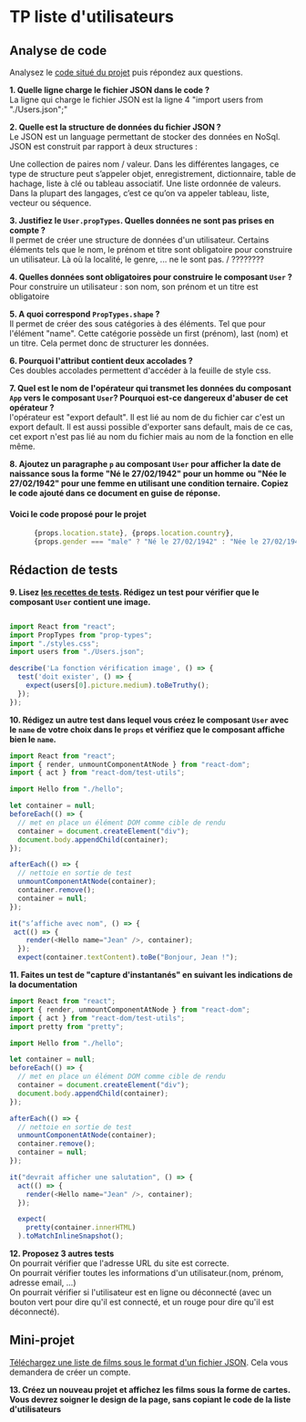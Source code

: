 # TP liste d'utilisateurs

## Analyse de code

Analysez le [code situé du projet](https://codesandbox.io/s/tp-props-q0wln?file=/src/App.js) puis répondez aux questions.


**1. Quelle ligne charge le fichier JSON dans le code ?**  
La ligne qui charge le fichier JSON est la ligne 4 "import users from "./Users.json";"

**2. Quelle est la structure de données du fichier JSON ?**  
Le JSON est un language permettant de stocker des données en NoSql.
JSON est construit par rapport à deux structures :

Une collection de paires nom / valeur. Dans les différentes langages, ce type de structure peut s’appeler objet, enregistrement, dictionnaire, table de hachage, liste à clé ou tableau associatif.
Une liste ordonnée de valeurs. Dans la plupart des langages, c’est ce qu’on va appeler tableau, liste, vecteur ou séquence.

**3. Justifiez le `User.propTypes`. Quelles données ne sont pas prises en compte ?**  
Il permet de créer une structure de données d'un utilisateur. Certains éléments tels que le nom, le prénom et titre sont obligatoire pour construire un utilisateur. Là où la localité, le genre, ... ne le sont pas. / ????????

**4. Quelles données sont obligatoires pour construire le composant `User` ?**  
Pour construire un utilisateur : son nom, son prénom et un titre est obligatoire

**5. A quoi correspond `PropTypes.shape` ?**  
Il permet de créer des sous catégories à des éléments. Tel que pour l'élément "name". Cette catégorie possède un first (prénom), last (nom) et un titre. Cela permet donc de structurer les données.

**6. Pourquoi l'attribut contient deux accolades ?**  
Ces doubles accolades permettent d'accéder à la feuille de style css.

**7. Quel est le nom de l'opérateur qui transmet les données du composant `App` vers le composant `User`? Pourquoi est-ce dangereux d'abuser de cet opérateur ?**  
l'opérateur est "export default". Il est lié au nom de du fichier car c'est un export default. Il est aussi possible d'exporter sans default, mais de ce cas, cet export n'est pas lié au nom du fichier mais au nom de la fonction en elle même.


**8. Ajoutez un paragraphe `p` au composant `User` pour afficher la date de naissance sous la forme "Né le 27/02/1942" pour un homme ou "Née le 27/02/1942" pour une femme en utilisant une condition ternaire. Copiez le code ajouté dans ce document en guise de réponse.**


#### Voici le code proposé pour le projet

```javascript
      {props.location.state}, {props.location.country},
      {props.gender === "male" ? "Né le 27/02/1942" : "Née le 27/02/1942"}
```

####

## Rédaction de tests
**9. Lisez [les recettes de tests](https://fr.reactjs.org/docs/testing-recipes.html#gatsby-focus-wrapper). Rédigez un test pour vérifier que le composant `User` contient une image.**

```javascript

import React from "react";
import PropTypes from "prop-types";
import "./styles.css";
import users from "./Users.json";

describe('La fonction vérification image', () => {
  test('doit exister', () => {
    expect(users[0].picture.medium).toBeTruthy();
  });
});
```

**10. Rédigez un autre test dans lequel vous créez le composant `User` avec le `name` de votre choix dans le `props` et vérifiez que le composant affiche bien le `name`.**

```javascript
import React from "react";
import { render, unmountComponentAtNode } from "react-dom";
import { act } from "react-dom/test-utils";

import Hello from "./hello";

let container = null;
beforeEach(() => {
  // met en place un élément DOM comme cible de rendu
  container = document.createElement("div");
  document.body.appendChild(container);
});

afterEach(() => {
  // nettoie en sortie de test
  unmountComponentAtNode(container);
  container.remove();
  container = null;
});

it("s’affiche avec nom", () => {
 act(() => {
    render(<Hello name="Jean" />, container);
  });
  expect(container.textContent).toBe("Bonjour, Jean !");
```

**11. Faites un test de "capture d'instantanés" en suivant les indications de la documentation**

```javascript
import React from "react";
import { render, unmountComponentAtNode } from "react-dom";
import { act } from "react-dom/test-utils";
import pretty from "pretty";

import Hello from "./hello";

let container = null;
beforeEach(() => {
  // met en place un élément DOM comme cible de rendu
  container = document.createElement("div");
  document.body.appendChild(container);
});

afterEach(() => {
  // nettoie en sortie de test
  unmountComponentAtNode(container);
  container.remove();
  container = null;
});

it("devrait afficher une salutation", () => {
  act(() => {
    render(<Hello name="Jean" />, container);
  });

  expect(
    pretty(container.innerHTML)
  ).toMatchInlineSnapshot();
```

**12. Proposez 3 autres tests**  
On pourrait vérifier que l'adresse URL du site est correcte.  
On pourrait vérifier toutes les informations d'un utilisateur.(nom, prénom, adresse email, ...)  
On pourrait vérifier si l'utilisateur est en ligne ou déconnecté (avec un bouton vert pour dire qu'il est connecté, et un rouge pour dire qu'il est déconnecté).


## Mini-projet

[Téléchargez une liste de films sous le format d'un fichier JSON](https://imdb-api.com/). Cela vous demandera de créer un compte.

**13. Créez un nouveau projet et affichez les films sous la forme de cartes. Vous devrez soigner le design de la page, sans copiant le code de la liste d'utilisateurs**
